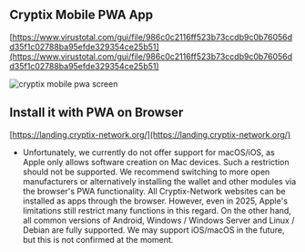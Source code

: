 ## Cryptix Mobile PWA App


[https://www.virustotal.com/gui/file/986c0c2116ff523b73ccdb9c0b76056dd35f1c02788ba95efde329354ce25b51](https://www.virustotal.com/gui/file/986c0c2116ff523b73ccdb9c0b76056dd35f1c02788ba95efde329354ce25b51)





![cryptix mobile pwa screen](https://github.com/user-attachments/assets/894d58a9-d34e-4f9c-8e0e-347d65169593)



## Install it with PWA on Browser
[https://landing.cryptix-network.org/](https://landing.cryptix-network.org/)


* Unfortunately, we currently do not offer support for macOS/iOS, as Apple only allows software creation on Mac devices. Such a restriction should not be supported. We recommend switching to more open manufacturers or alternatively installing the wallet and other modules via the browser's PWA functionality. All Cryptix-Network websites can be installed as apps through the browser. However, even in 2025, Apple's limitations still restrict many functions in this regard. On the other hand, all common versions of Android, Windows / Windows Server and Linux / Debian are fully supported. We may support iOS/macOS in the future, but this is not confirmed at the moment.

